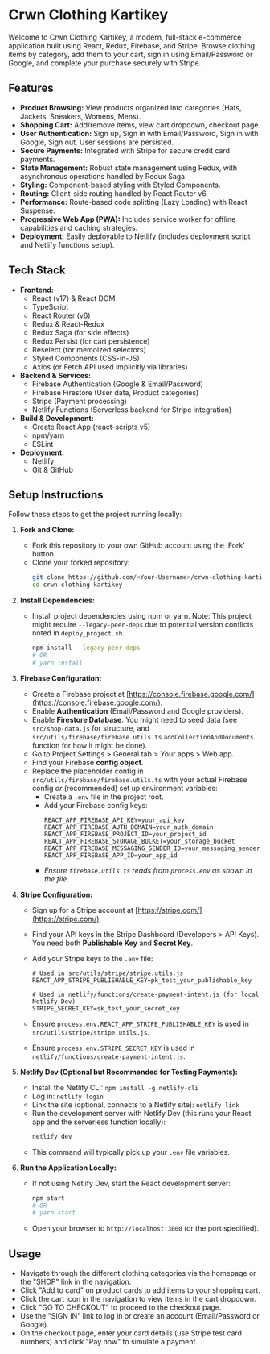 # Crwn Clothing Kartikey

Welcome to Crwn Clothing Kartikey, a modern, full-stack e-commerce application built using React, Redux, Firebase, and Stripe. Browse clothing items by category, add them to your cart, sign in using Email/Password or Google, and complete your purchase securely with Stripe.

## Features

- **Product Browsing:** View products organized into categories (Hats, Jackets, Sneakers, Womens, Mens).
- **Shopping Cart:** Add/remove items, view cart dropdown, checkout page.
- **User Authentication:** Sign up, Sign in with Email/Password, Sign in with Google, Sign out. User sessions are persisted.
- **Secure Payments:** Integrated with Stripe for secure credit card payments.
- **State Management:** Robust state management using Redux, with asynchronous operations handled by Redux Saga.
- **Styling:** Component-based styling with Styled Components.
- **Routing:** Client-side routing handled by React Router v6.
- **Performance:** Route-based code splitting (Lazy Loading) with React Suspense.
- **Progressive Web App (PWA):** Includes service worker for offline capabilities and caching strategies.
- **Deployment:** Easily deployable to Netlify (includes deployment script and Netlify functions setup).

## Tech Stack

- **Frontend:**
  - React (v17) & React DOM
  - TypeScript
  - React Router (v6)
  - Redux & React-Redux
  - Redux Saga (for side effects)
  - Redux Persist (for cart persistence)
  - Reselect (for memoized selectors)
  - Styled Components (CSS-in-JS)
  - Axios (or Fetch API used implicitly via libraries)
- **Backend & Services:**
  - Firebase Authentication (Google & Email/Password)
  - Firebase Firestore (User data, Product categories)
  - Stripe (Payment processing)
  - Netlify Functions (Serverless backend for Stripe integration)
- **Build & Development:**
  - Create React App (react-scripts v5)
  - npm/yarn
  - ESLint
- **Deployment:**
  - Netlify
  - Git & GitHub

## Setup Instructions

Follow these steps to get the project running locally:

1.  **Fork and Clone:**

    - Fork this repository to your own GitHub account using the 'Fork' button.
    - Clone your forked repository:
      ```bash
      git clone https://github.com/<Your-Username>/crwn-clothing-kartikey.git
      cd crwn-clothing-kartikey
      ```

2.  **Install Dependencies:**

    - Install project dependencies using npm or yarn. Note: This project might require `--legacy-peer-deps` due to potential version conflicts noted in `deploy_project.sh`.
      ```bash
      npm install --legacy-peer-deps
      # OR
      # yarn install
      ```

3.  **Firebase Configuration:**

    - Create a Firebase project at [https://console.firebase.google.com/](https://console.firebase.google.com/).
    - Enable **Authentication** (Email/Password and Google providers).
    - Enable **Firestore Database**. You might need to seed data (see `src/shop-data.js` for structure, and `src/utils/firebase/firebase.utils.ts` `addCollectionAndDocuments` function for how it might be done).
    - Go to Project Settings > General tab > Your apps > Web app.
    - Find your Firebase **config object**.
    - Replace the placeholder config in `src/utils/firebase/firebase.utils.ts` with your actual Firebase config _or_ (recommended) set up environment variables:
      - Create a `.env` file in the project root.
      - Add your Firebase config keys:
        ```env
        REACT_APP_FIREBASE_API_KEY=your_api_key
        REACT_APP_FIREBASE_AUTH_DOMAIN=your_auth_domain
        REACT_APP_FIREBASE_PROJECT_ID=your_project_id
        REACT_APP_FIREBASE_STORAGE_BUCKET=your_storage_bucket
        REACT_APP_FIREBASE_MESSAGING_SENDER_ID=your_messaging_sender_id
        REACT_APP_FIREBASE_APP_ID=your_app_id
        ```
      - _Ensure `firebase.utils.ts` reads from `process.env` as shown in the file._

4.  **Stripe Configuration:**

    - Sign up for a Stripe account at [https://stripe.com/](https://stripe.com/).
    - Find your API keys in the Stripe Dashboard (Developers > API Keys). You need both **Publishable Key** and **Secret Key**.
    - Add your Stripe keys to the `.env` file:

      ```env
      # Used in src/utils/stripe/stripe.utils.js
      REACT_APP_STRIPE_PUBLISHABLE_KEY=pk_test_your_publishable_key

      # Used in netlify/functions/create-payment-intent.js (for local Netlify Dev)
      STRIPE_SECRET_KEY=sk_test_your_secret_key
      ```

    - Ensure `process.env.REACT_APP_STRIPE_PUBLISHABLE_KEY` is used in `src/utils/stripe/stripe.utils.js`.
    - Ensure `process.env.STRIPE_SECRET_KEY` is used in `netlify/functions/create-payment-intent.js`.

5.  **Netlify Dev (Optional but Recommended for Testing Payments):**

    - Install the Netlify CLI: `npm install -g netlify-cli`
    - Log in: `netlify login`
    - Link the site (optional, connects to a Netlify site): `netlify link`
    - Run the development server with Netlify Dev (this runs your React app and the serverless function locally):
      ```bash
      netlify dev
      ```
    - This command will typically pick up your `.env` file variables.

6.  **Run the Application Locally:**
    - If not using Netlify Dev, start the React development server:
      ```bash
      npm start
      # OR
      # yarn start
      ```
    - Open your browser to `http://localhost:3000` (or the port specified).

## Usage

- Navigate through the different clothing categories via the homepage or the "SHOP" link in the navigation.
- Click "Add to card" on product cards to add items to your shopping cart.
- Click the cart icon in the navigation to view items in the cart dropdown.
- Click "GO TO CHECKOUT" to proceed to the checkout page.
- Use the "SIGN IN" link to log in or create an account (Email/Password or Google).
- On the checkout page, enter your card details (use Stripe test card numbers) and click "Pay now" to simulate a payment.
